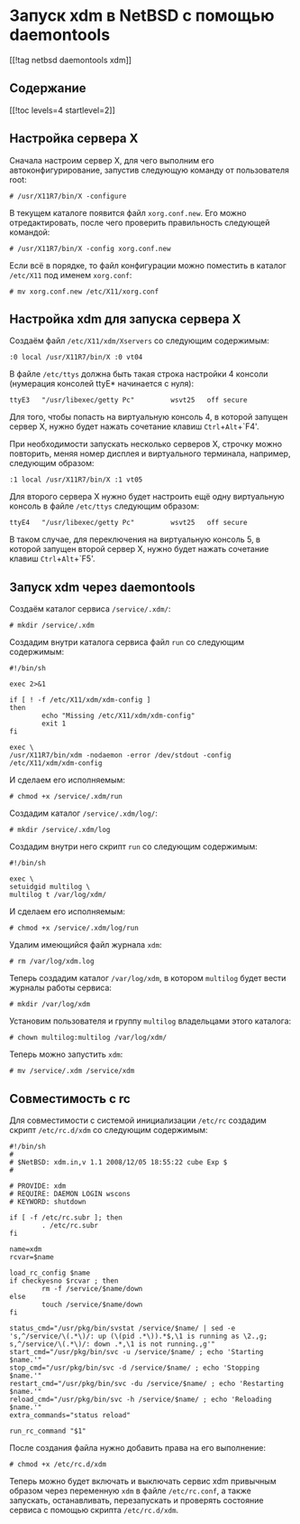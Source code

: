 Запуск xdm в NetBSD с помощью daemontools
=========================================

[[!tag netbsd daemontools xdm]]

Содержание
----------

[[!toc levels=4 startlevel=2]]

Настройка сервера X
-------------------

Сначала настроим сервер X, для чего выполним его автоконфигурирование, запустив следующую команду от пользователя root:

    # /usr/X11R7/bin/X -configure

В текущем каталоге появится файл `xorg.conf.new`. Его можно отредактировать, после чего проверить правильность следующей командой:

    # /usr/X11R7/bin/X -config xorg.conf.new

Если всё в порядке, то файл конфигурации можно поместить в каталог `/etc/X11` под именем `xorg.conf`:

    # mv xorg.conf.new /etc/X11/xorg.conf

Настройка xdm для запуска сервера X
-----------------------------------

Создаём файл `/etc/X11/xdm/Xservers` со следующим содержимым:

    :0 local /usr/X11R7/bin/X :0 vt04

В файле `/etc/ttys` должна быть такая строка настройки 4 консоли (нумерация консолей ttyE* начинается с нуля):

    ttyE3   "/usr/libexec/getty Pc"         wsvt25   off secure

Для того, чтобы попасть на виртуальную консоль 4, в которой запущен сервер X, нужно будет нажать сочетание клавиш `Ctrl`+`Alt`+`F4'.

При необходимости запускать несколько серверов X, строчку можно повторить, меняя номер дисплея и виртуального терминала, например, следующим образом:

    :1 local /usr/X11R7/bin/X :1 vt05

Для второго сервера X нужно будет настроить ещё одну виртуальную консоль в файле `/etc/ttys` следующим образом:

    ttyE4   "/usr/libexec/getty Pc"         wsvt25   off secure

В таком случае, для переключения на виртуальную консоль 5, в которой запущен второй сервер X, нужно будет нажать сочетание клавиш `Ctrl`+`Alt`+`F5'.

Запуск xdm через daemontools
----------------------------

Создаём каталог сервиса `/service/.xdm/`:

    # mkdir /service/.xdm

Создадим внутри каталога сервиса файл `run` со следующим содержимым:

    #!/bin/sh
    
    exec 2>&1
    
    if [ ! -f /etc/X11/xdm/xdm-config ]
    then
            echo "Missing /etc/X11/xdm/xdm-config"
            exit 1
    fi
    
    exec \
    /usr/X11R7/bin/xdm -nodaemon -error /dev/stdout -config /etc/X11/xdm/xdm-config

И сделаем его исполняемым:

    # chmod +x /service/.xdm/run

Создадим каталог `/service/.xdm/log/`:

    # mkdir /service/.xdm/log

Создадим внутри него скрипт `run` со следующим содержимым:

    #!/bin/sh
    
    exec \
    setuidgid multilog \
    multilog t /var/log/xdm/

И сделаем его исполняемым:

    # chmod +x /service/.xdm/log/run

Удалим имеющийся файл журнала `xdm`:

    # rm /var/log/xdm.log

Теперь создадим каталог `/var/log/xdm`, в котором `multilog` будет вести журналы работы сервиса:

    # mkdir /var/log/xdm

Установим пользователя и группу `multilog` владельцами этого каталога:

    # chown multilog:multilog /var/log/xdm/

Теперь можно запустить `xdm`:

    # mv /service/.xdm /service/xdm

Совместимость с rc
------------------

Для совместимости с системой инициализации `/etc/rc` создадим скрипт `/etc/rc.d/xdm` со следующим содержимым:

    #!/bin/sh
    #
    # $NetBSD: xdm.in,v 1.1 2008/12/05 18:55:22 cube Exp $
    #
    
    # PROVIDE: xdm
    # REQUIRE: DAEMON LOGIN wscons
    # KEYWORD: shutdown
    
    if [ -f /etc/rc.subr ]; then
            . /etc/rc.subr
    fi
    
    name=xdm
    rcvar=$name
    
    load_rc_config $name
    if checkyesno $rcvar ; then
            rm -f /service/$name/down
    else
            touch /service/$name/down
    fi
    
    status_cmd="/usr/pkg/bin/svstat /service/$name/ | sed -e 's,^/service/\(.*\)/: up (\(pid .*\)).*$,\1 is running as \2.,g; s,^/service/\(.*\)/: down .*,\1 is not running.,g'"
    start_cmd="/usr/pkg/bin/svc -u /service/$name/ ; echo 'Starting $name.'"
    stop_cmd="/usr/pkg/bin/svc -d /service/$name/ ; echo 'Stopping $name.'"
    restart_cmd="/usr/pkg/bin/svc -du /service/$name/ ; echo 'Restarting $name.'"
    reload_cmd="/usr/pkg/bin/svc -h /service/$name/ ; echo 'Reloading $name.'"
    extra_commands="status reload"
    
    run_rc_command "$1"

После создания файла нужно добавить права на его выполнение:

    # chmod +x /etc/rc.d/xdm

Теперь можно будет включать и выключать сервис xdm привычным образом через переменную `xdm` в файле `/etc/rc.conf`, а также запускать, останавливать, перезапускать и проверять состояние сервиса с помощью скрипта `/etc/rc.d/xdm`.
